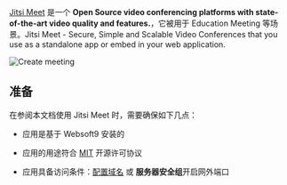 [Jitsi Meet](https://jitsi.org/) 是一个 **Open Source video conferencing platforms with state-of-the-art video quality and features.**，它被用于 Education Meeting  等场景。Jitsi Meet - Secure, Simple and Scalable Video Conferences that you use as a standalone app or embed in your web application.


![Create meeting](https://libs.websoft9.com/Websoft9/DocsPicture/zh/jitsi/jitsi-gui-websoft9.png)


## 准备

在参阅本文档使用 Jitsi Meet 时，需要确保如下几点：

- 应用是基于 Websoft9 安装的

- 应用的用途符合 [MIT](https://opensource.org/licenses/MIT) 开源许可协议

- 应用具备访问条件：[配置域名](./guide/appsetdomain) 或 **服务器安全组**开启网外端口